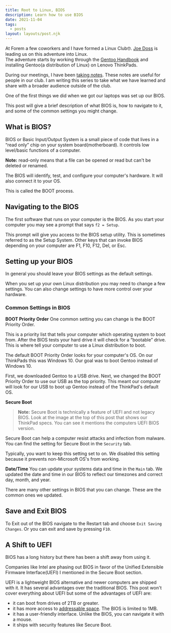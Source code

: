 ```yaml
---
title: Root to Linux, BIOS
description: Learn how to use BIOS
date: 2021-11-04
tags:
  - posts
layout: layouts/post.njk
---
```


At Forem a few coworkers and I have formed a Linux Club🤓. 
[Joe Doss](https://twitter.com/jdoss) is leading us on this adventure into Linux.  
The adventure starts by working through the [Gentoo Handbook](https://wiki.gentoo.org/wiki/Handbook:AMD64) and installing Gentoo(a distribution of Linux) on Lenovo ThinkPads. 

During our meetings, I have been [taking notes](https://github.com/cmgorton/linuxclub_notes). These notes are useful for people in our club. 
I am writing this series to take what we have learned and share with a broader audience outside of the club. 

One of the first things we did when we got our laptops was set up our BIOS. 

This post will give a brief description of what BIOS is, how to navigate to it, and some of the common settings you might change. 

## What is BIOS?
BIOS or Basic Input/Output System is a small piece of code that lives in a “read only” chip on your system board(motherboard). 
It controls low level/basic functions of a computer.

**Note:**  read-only means that a file can be opened or read but can't be deleted or renamed. 

The BIOS will identify, test, and configure your computer's hardware. It will also connect it to your OS. 

This is called the BOOT process. 

## Navigating to the BIOS
The first software that runs on your computer is the BIOS. 
As you start your computer you may see a prompt that says `f2 = Setup`.

This prompt will give you access to the BIOS setup utility. This is sometimes referred to as the Setup System. 
Other keys that can invoke BIOS depending on your computer are F1, F10, F12, Del, or Esc.

## Setting up your BIOS
In general you should leave your BIOS settings as the default settings. 

When you set up your own Linux distribution you may need to change a few settings. You can also change settings to have more control over your hardware. 

### Common Settings in BIOS
**BOOT Priority Order**
One common setting you can change is the BOOT Priority Order. 

This is a priority list that tells your computer which operating system to boot from. 
After the BIOS tests your hard drive it will check for a “bootable” drive. 
This is where tell your computer to use a Linux distribution to boot. 

The default BOOT Priority Order looks for your computer's OS. On our ThinkPads this was Windows 10. 
Our goal was to boot Gentoo instead of Windows 10. 

First, we downloaded Gentoo to a USB drive. Next, we changed the BOOT Priority Order to use our USB as the top priority. This meant our computer will look for our USB to boot up Gentoo instead of the ThinkPad's default OS.


**Secure Boot**
> **Note:** Secure Boot is technically a feature of UEFI and not legacy BIOS. 
Look at the image at the top of this post that shows our ThinkPad specs. You can see it mentions the computers UEFI BIOS version.

Secure Boot can help a computer resist attacks and infection from malware. You can find the setting for Secure Boot in the `Security` tab.

Typically, you want to keep this setting set to on. We disabled this setting because it prevents non-Microsoft OS's from working. 

**Date/Time**
You can update your systems data and time in the `Main` tab. We updated the date and time in our BIOS to reflect our timezones and correct day, month, and year. 

There are many other settings in BIOS that you can change. These are the common ones we updated.
 
## Save and Exit BIOS
To Exit out of the BIOS navigate to the Restart tab and choose `Exit Saving Changes`.
Or you can exit and save by pressing `F10`.

## A Shift to UEFI
BIOS has a long history but there has been a shift away from using it. 

Companies like Intel are phasing out BIOS in favor of the Unified Extensible Firmware Interface(UEFI) I mentioned in the Secure Boot section. 

UEFI is a lightweight BIOS alternative and newer computers are shipped with it. It has several advantages over the traditional BIOS. This post won't cover everything about UEFI but some of the advantages of UEFI are:
- it can boot from drives of 2TB or greater. 
- it has more access to [addressable space](https://searchstorage.techtarget.com/definition/address-space). The BIOS is limited to 1MB. 
- it has a user-friendly interface. Unlike the BIOS, you can navigate it with a mouse. 
- it ships with security features like Secure Boot.
